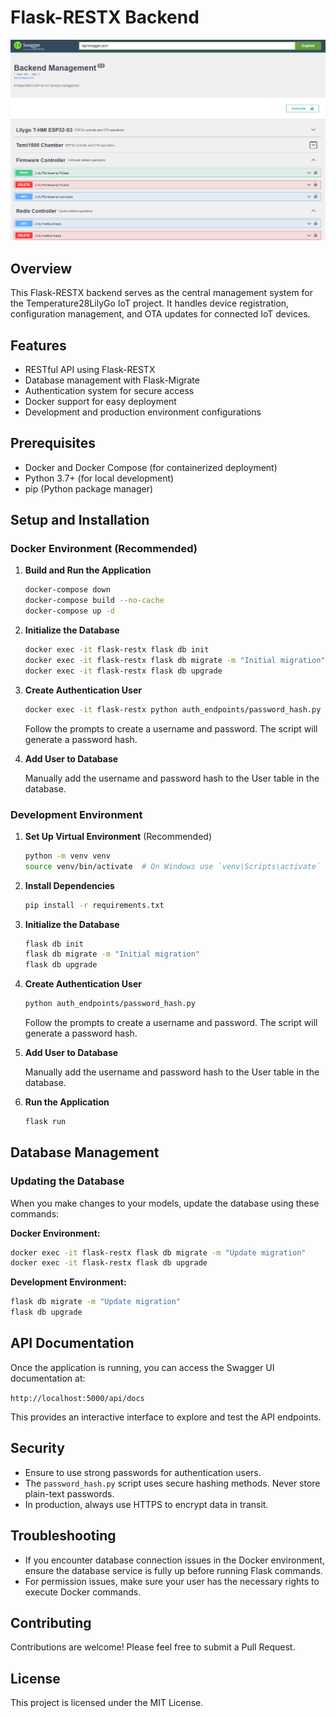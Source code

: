 # Flask-RESTX Backend

![img.png](https://github.com/khoapmd/flask-restx-backend-controller/blob/master/static/backend.png?raw=true)

## Overview

This Flask-RESTX backend serves as the central management system for the Temperature28LilyGo IoT project. It handles device registration, configuration management, and OTA updates for connected IoT devices.

## Features

- RESTful API using Flask-RESTX
- Database management with Flask-Migrate
- Authentication system for secure access
- Docker support for easy deployment
- Development and production environment configurations

## Prerequisites

- Docker and Docker Compose (for containerized deployment)
- Python 3.7+ (for local development)
- pip (Python package manager)

## Setup and Installation

### Docker Environment (Recommended)

1. **Build and Run the Application**

   ```bash
   docker-compose down
   docker-compose build --no-cache
   docker-compose up -d
   ```

2. **Initialize the Database**

   ```bash
   docker exec -it flask-restx flask db init
   docker exec -it flask-restx flask db migrate -m "Initial migration"
   docker exec -it flask-restx flask db upgrade
   ```

3. **Create Authentication User**

   ```bash
   docker exec -it flask-restx python auth_endpoints/password_hash.py
   ```

   Follow the prompts to create a username and password. The script will generate a password hash.

4. **Add User to Database**

   Manually add the username and password hash to the User table in the database.

### Development Environment

1. **Set Up Virtual Environment** (Recommended)

   ```bash
   python -m venv venv
   source venv/bin/activate  # On Windows use `venv\Scripts\activate`
   ```

2. **Install Dependencies**

   ```bash
   pip install -r requirements.txt
   ```

3. **Initialize the Database**

   ```bash
   flask db init
   flask db migrate -m "Initial migration"
   flask db upgrade
   ```

4. **Create Authentication User**

   ```bash
   python auth_endpoints/password_hash.py
   ```

   Follow the prompts to create a username and password. The script will generate a password hash.

5. **Add User to Database**

   Manually add the username and password hash to the User table in the database.

6. **Run the Application**

   ```bash
   flask run
   ```

## Database Management

### Updating the Database

When you make changes to your models, update the database using these commands:

**Docker Environment:**
```bash
docker exec -it flask-restx flask db migrate -m "Update migration"
docker exec -it flask-restx flask db upgrade
```

**Development Environment:**
```bash
flask db migrate -m "Update migration"
flask db upgrade
```

## API Documentation

Once the application is running, you can access the Swagger UI documentation at:

`http://localhost:5000/api/docs`

This provides an interactive interface to explore and test the API endpoints.

## Security

- Ensure to use strong passwords for authentication users.
- The `password_hash.py` script uses secure hashing methods. Never store plain-text passwords.
- In production, always use HTTPS to encrypt data in transit.

## Troubleshooting

- If you encounter database connection issues in the Docker environment, ensure the database service is fully up before running Flask commands.
- For permission issues, make sure your user has the necessary rights to execute Docker commands.

## Contributing

Contributions are welcome! Please feel free to submit a Pull Request.

## License

This project is licensed under the MIT License.
